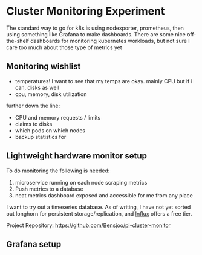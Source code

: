 # Cluster Monitoring Experiment

The standard way to go for k8s is using nodexporter, prometheus, then using something like Grafana to make dashboards. There are some nice off-the-shelf dashboards for monitoring kubernetes workloads, but not sure I care too much about those type of metrics yet

## Monitoring wishlist
- temperatures! I want to see that my temps are okay. mainly CPU but if i can, disks as well
- cpu, memory, disk utilization


further down the line:
- CPU and memory requests / limits
- claims to disks
- which pods on which nodes
- backup statistics for 


## Lightweight hardware monitor setup
To do monitoring the following is needed:
1. microservice running on each node scraping metrics
2. Push metrics to a database
3. neat metrics dashboard exposed and accessible for me from any place

I want to try out a timeseries database. As of writing, I have not yet sorted out longhorn for persistent storage/replication, and [Influx](https://www.influxdata.com/) offers a free tier.

Project Repository:
https://github.com/Bensjoo/pi-cluster-monitor

## Grafana setup
